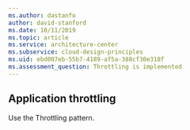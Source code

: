 ```yaml
---
ms.author: dastanfo
author: david-stanford
ms.date: 10/11/2019
ms.topic: article
ms.service: architecture-center
ms.subservice: cloud-design-principles
ms.uid: ebd007eb-55b7-4189-af5a-388cf30e318f
ms.assessment_question: Throttling is implemented
---
```

## Application throttling

Use the Throttling pattern.
